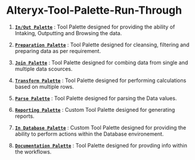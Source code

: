 # Alteryx-Tool-Palette-Run-Through

1. [**`In/Out Palette`**](https://github.com/atcodedog05/Alteryx-Tool-Palette-Run-Through/tree/master/InOut%20Palatte#inout-palette) : Tool Palette designed for providing the ability of Intaking, Outputting and Browsing the data.  

2. [**`Preparation Palette`**](https://github.com/atcodedog05/Alteryx-Tool-Palette-Run-Through/tree/master/Preparation%20Palatte#preparation-palette) : Tool Palette designed for cleansing, filtering and preparing data as per requirement. 

3. [**`Join Palette`**](https://github.com/atcodedog05/Alteryx-Tool-Palette-Run-Through/tree/master/Join%20Palatte#join-palette) : Tool Palette designed for combing data from single and multiple data scources.  

4. [**`Transform Palette`**](https://github.com/atcodedog05/Alteryx-Tool-Palette-Run-Through/tree/master/Transform%20Palatte#transform-palette) : Tool Palette designed for performing calculations based on multiple rows. 

5. [**`Parse Palette`**](https://github.com/atcodedog05/Alteryx-Tool-Palette-Run-Through/tree/master/Parse%20Palatte#parse-palette) : Tool Palette designed for parsing the Data values. 

6. [**`Reporting Palette`**](https://github.com/atcodedog05/Alteryx-Tool-Palette-Run-Through/tree/master/Reporting%20Palatte#reporting-palette) : Custom Tool Palette designed for generating reports. 

7. [**`In Database Palette`**](https://github.com/atcodedog05/Alteryx-Tool-Palette-Run-Through/tree/master/In%20Database%20Palatte#in-database-palette) : Custom Tool Palette designed for providing the ability to perform actions within the Database environement.  

8. [**`Documentation Palette`**](https://github.com/atcodedog05/Alteryx-Tool-Palette-Run-Through/blob/master/Documentation%20Palatte/README.md#documentation-palette) : Tool Palette designed for provding info within the workflows.
